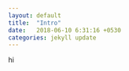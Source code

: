 ```yaml
---
layout: default
title:  "Intro"
date:   2018-06-10 6:31:16 +0530
categories: jekyll update
---
```


hi